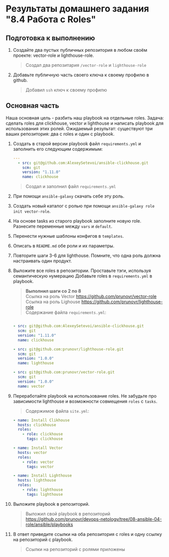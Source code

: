 # Результаты домашнего задания "8.4 Работа с Roles"

## Подготовка к выполнению

1. Создайте два пустых публичных репозитория в любом своём проекте: vector-role и lighthouse-role.
    > Создал два репозитария `/vector-role` и `lighthouse-role`
2. Добавьте публичную часть своего ключа к своему профилю в github.
    > Добавил `ssh` ключ к своему профилю

## Основная часть

Наша основная цель - разбить наш playbook на отдельные roles. Задача: сделать roles для clickhouse, vector и lighthouse и написать playbook для использования этих ролей. Ожидаемый результат: существуют три ваших репозитория: два с roles и один с playbook.

1. Создать в старой версии playbook файл `requirements.yml` и заполнить его следующим содержимым:

   ```yaml
   ---
     - src: git@github.com:AlexeySetevoi/ansible-clickhouse.git
       scm: git
       version: "1.11.0"
       name: clickhouse 
   ```

    > Создал и заполнил файл `requirements.yml`

2. При помощи `ansible-galaxy` скачать себе эту роль.
3. Создать новый каталог с ролью при помощи `ansible-galaxy role init vector-role`.
4. На основе tasks из старого playbook заполните новую role. Разнесите переменные между `vars` и `default`.
5. Перенести нужные шаблоны конфигов в `templates`.
6. Описать в `README.md` обе роли и их параметры.
7. Повторите шаги 3-6 для lighthouse. Помните, что одна роль должна настраивать один продукт.
8. Выложите все roles в репозитории. Проставьте тэги, используя семантическую нумерацию Добавьте roles в `requirements.yml` в playbook.

    > **Выполнил шаги со 2 по 8**  
    > Ссылка на роль Vector <https://github.com/prunovr/vector-role>  
    > Ссылка на роль Lighouse <https://github.com/prunovr/lighthouse-role>  
    > Содержание файла `requirements.yml`:

    ```yaml
    
    - src: git@github.com:AlexeySetevoi/ansible-clickhouse.git
      scm: git
      version: "1.11.0"
      name: clickhouse

    - src: git@github.com:prunovr/lighthouse-role.git
      scm: git
      version: "1.0.0"
      name: lighthouse

    - src: git@github.com:prunovr/vector-role.git
      scm: git
      version: "1.0.0"
      name: vector
    ```

9. Переработайте playbook на использование roles. Не забудьте про зависимости lighthouse и возможности совмещения `roles` с `tasks`.

    > Содержимое файла `site.yml`:

    ```yaml
    - name: Install Clikhouse
      hosts: clickhouse
      roles:
        - role: clickhouse
          tags: clickhouse

    - name: Install Vector
      hosts: vector
      roles:
        - role: vector
          tags: vector

    - name: Install Lighthouse
      hosts: lighthouse
      roles:
        - role: lighthouse
          tags: lighthouse
    ```

10. Выложите playbook в репозиторий.
    > Выложил свой playbook в репозиторий <https://github.com/prunovr/devops-netology/tree/08-ansible-04-role/ansible/playbooks>
11. В ответ приведите ссылки на оба репозитория с roles и одну ссылку на репозиторий с playbook.
    > Ссылки на репозиторий с ролями приложены
